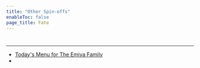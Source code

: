 ```yaml
---
title: "Other Spin-offs"
enableToc: false
page_title: Fate
---
```

# 
***

-  <a href="https://anilist.co/anime/100855/Todays-Menu-for-the-Emiya-Family/" target="_blank" rel="noopener"><span>Today's Menu for The Emiya Family</span> </a>
- 
